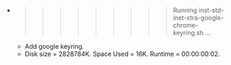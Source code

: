 * >>>>>>>>> Running inst-std-inet-xtra-google-chrome-keyring.sh ...
  * Add google keyring.
  * Disk size = 2828784K. Space Used = 16K. Runtime = 00:00:00:02.
